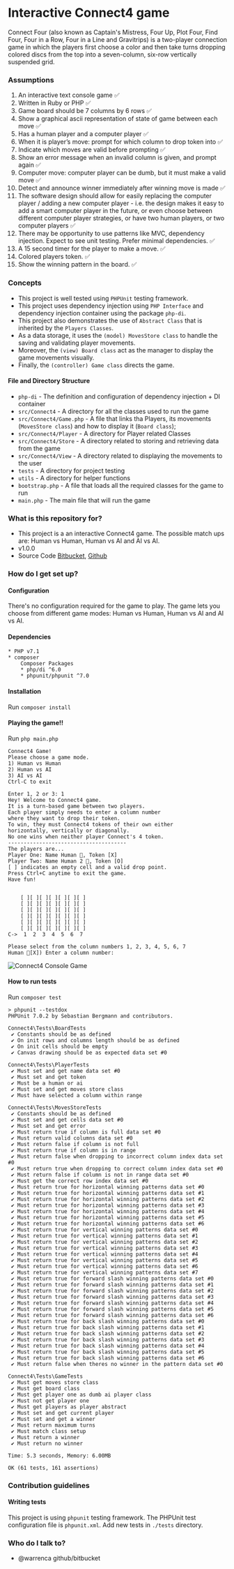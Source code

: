 # Interactive Connect4 game #

Connect Four (also known as Captain's Mistress, Four Up, Plot Four, Find Four, Four in a Row, Four in a Line and Gravitrips) is a two-player connection game in which the players first choose a color and then take turns dropping colored discs from the top into a seven-column, six-row vertically suspended grid.

### Assumptions ###

1. An interactive text console game ✅
2. Written in Ruby or PHP ✅
3. Game board should be 7 columns by 6 rows ✅
4. Show a graphical ascii representation of state of game between each move ✅
5. Has a human player and a computer player ✅
6. When it is player’s move: prompt for which column to drop token into ✅
7. Indicate which moves are valid before prompting ✅
8. Show an error message when an invalid column is given, and prompt again ✅
9. Computer move: computer player can be dumb, but it must make a valid move ✅
10. Detect and announce winner immediately after winning move is made ✅
11. The software design should allow for easily replacing the computer player /
adding a new computer player - i.e. the design makes it easy to add a smart
computer player in the future, or even choose between different computer player
strategies, or have two human players, or two computer players ✅
12. There may be opportunity to use patterns like MVC, dependency injection. Expect to see
unit testing. Prefer minimal dependencies. ✅
13. A 15 second timer for the player to make a move. ✅
14. Colored players token. ✅
15. Show the winning pattern in the board. ✅

### Concepts ###

- This project is well tested using `PHPUnit` testing framework.
- This project uses dependency injection using `PHP Interface` and dependency injection container using the package `php-di`.
- This project also demonstrates the use of `Abstract Class` that is inherited by the `Players Classes`.
- As a data storage, it uses the `(model) MovesStore class`  to handle the saving and validating player movements.
- Moreover, the `(view) Board class`  act as the manager to display the game movements visually.
- Finally, the `(controller) Game class`  directs the game.

#### File and Directory Structure ####

* `php-di` - The definition and configuration of dependency injection + DI container
* `src/Connect4` - A directory for all the classes used to run the game
* `src/Connect4/Game.php` - A file that links tha Players, its movements (`MovesStore class`) and how to display it (`Board class`); 
* `src/Connect4/Player` - A directory for Player related Classes
* `src/Connect4/Store` - A directory related to storing and retrieving data from the game
* `src/Connect4/View` - A directory related to displaying the movements to the user
* `tests` - A directory for project testing
* `utils` - A directory for helper functions
* `bootstrap.php` - A file that loads all the required classes for the game to run
* `main.php` - The main file that will run the game

### What is this repository for? ###

* This project is a an interactive Connect4 game. The possible match ups are: Human vs Human, Human vs AI and AI vs AI.
* v1.0.0
* Source Code [Bitbucket](https://bitbucket.org/warrenca/connect4/), [Github](https://github.com/warrenca/php-connect4)

### How do I get set up? ###

#### Configuration

There's no configuration required for the game to play.
The game lets you choose from different game modes: Human vs Human, Human vs AI and AI vs AI.

#### Dependencies

    * PHP v7.1
    * composer
        Composer Packages
        * php/di ^6.0
        * phpunit/phpunit ^7.0

#### Installation

Run `composer install`

#### Playing the game!!

Run `php main.php`

```
Connect4 Game!
Please choose a game mode.
1) Human vs Human
2) Human vs AI
3) AI vs AI
Ctrl-C to exit

Enter 1, 2 or 3: 1
Hey! Welcome to Connect4 game.
It is a turn-based game between two players.
Each player simply needs to enter a column number
where they want to drop their token.
To win, they must Connect4 tokens of their own either
horizontally, vertically or diagonally.
No one wins when neither player Connect's 4 token.
--------------------------------------
The players are...
Player One: Name Human 👤, Token [X]
Player Two: Name Human 2 👤, Token [O]
[ ] indicates an empty cell and a valid drop point.
Press Ctrl+C anytime to exit the game.
Have fun!


    [ ][ ][ ][ ][ ][ ][ ]
    [ ][ ][ ][ ][ ][ ][ ]
    [ ][ ][ ][ ][ ][ ][ ]
    [ ][ ][ ][ ][ ][ ][ ]
    [ ][ ][ ][ ][ ][ ][ ]
    [ ][ ][ ][ ][ ][ ][ ]
C->  1  2  3  4  5  6  7

Please select from the column numbers 1, 2, 3, 4, 5, 6, 7
Human 👤[X]) Enter a column number:
```

![Connect4 Console Game](./connect4-console-game.jpg)

#### How to run tests

Run `composer test`

```
> phpunit --testdox
PHPUnit 7.0.2 by Sebastian Bergmann and contributors.

Connect4\Tests\BoardTests
 ✔ Constants should be as defined
 ✔ On init rows and columns length should be as defined
 ✔ On init cells should be empty
 ✔ Canvas drawing should be as expected data set #0

Connect4\Tests\PlayerTests
 ✔ Must set and get name data set #0
 ✔ Must set and get token
 ✔ Must be a human or ai
 ✔ Must set and get moves store class
 ✔ Must have selected a column within range

Connect4\Tests\MovesStoreTests
 ✔ Constants should be as defined
 ✔ Must set and get cells data set #0
 ✔ Must set and get error
 ✔ Must return true if column is full data set #0
 ✔ Must return valid columns data set #0
 ✔ Must return false if column is not full
 ✔ Must return true if column is in range
 ✔ Must return false when dropping to incorrect column index data set #0
 ✔ Must return true when dropping to correct column index data set #0
 ✔ Must return false if column is not in range data set #0
 ✔ Must get the correct row index data set #0
 ✔ Must return true for horizontal winning patterns data set #0
 ✔ Must return true for horizontal winning patterns data set #1
 ✔ Must return true for horizontal winning patterns data set #2
 ✔ Must return true for horizontal winning patterns data set #3
 ✔ Must return true for horizontal winning patterns data set #4
 ✔ Must return true for horizontal winning patterns data set #5
 ✔ Must return true for horizontal winning patterns data set #6
 ✔ Must return true for vertical winning patterns data set #0
 ✔ Must return true for vertical winning patterns data set #1
 ✔ Must return true for vertical winning patterns data set #2
 ✔ Must return true for vertical winning patterns data set #3
 ✔ Must return true for vertical winning patterns data set #4
 ✔ Must return true for vertical winning patterns data set #5
 ✔ Must return true for vertical winning patterns data set #6
 ✔ Must return true for vertical winning patterns data set #7
 ✔ Must return true for forward slash winning patterns data set #0
 ✔ Must return true for forward slash winning patterns data set #1
 ✔ Must return true for forward slash winning patterns data set #2
 ✔ Must return true for forward slash winning patterns data set #3
 ✔ Must return true for forward slash winning patterns data set #4
 ✔ Must return true for forward slash winning patterns data set #5
 ✔ Must return true for forward slash winning patterns data set #6
 ✔ Must return true for back slash winning patterns data set #0
 ✔ Must return true for back slash winning patterns data set #1
 ✔ Must return true for back slash winning patterns data set #2
 ✔ Must return true for back slash winning patterns data set #3
 ✔ Must return true for back slash winning patterns data set #4
 ✔ Must return true for back slash winning patterns data set #5
 ✔ Must return true for back slash winning patterns data set #6
 ✔ Must return false when theres no winner in the pattern data set #0

Connect4\Tests\GameTests
 ✔ Must get moves store class
 ✔ Must get board class
 ✔ Must get player one as dumb ai player class
 ✔ Must not get player one
 ✔ Must get players as player abstract
 ✔ Must set and get current player
 ✔ Must set and get a winner
 ✔ Must return maximum turns
 ✔ Must match class setup
 ✔ Must return a winner
 ✔ Must return no winner

Time: 5.3 seconds, Memory: 6.00MB

OK (61 tests, 161 assertions)
```

### Contribution guidelines ###

#### Writing tests

This project is using `phpunit` testing framework.
The PHPUnit test configuration file is `phpunit.xml`.
Add new tests in `./tests` directory.

### Who do I talk to? ###

* @warrenca github/bitbucket
